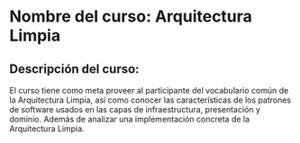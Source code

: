 # Nombre del curso: Arquitectura Limpia

## Descripción del curso:
El curso tiene como meta proveer al participante del vocabulario común de la Arquitectura Limpia, así  como conocer las características de los patrones de software usados en las capas de infraestructura, presentación y dominio. Además de analizar una implementación concreta de la Arquitectura Limpia.
